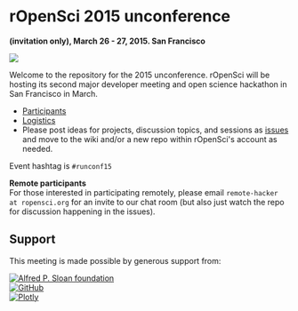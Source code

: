 
# rOpenSci 2015 unconference
__(invitation only), March 26 - 27, 2015. San Francisco__

![](http://i.imgur.com/TTnpSYS.png)


Welcome to the repository for the 2015 unconference.  rOpenSci will be hosting its second major developer meeting and open science hackathon in San Francisco in March.

* [Participants]()
* [Logistics]()
* Please post ideas for projects, discussion topics, and sessions as [issues](https://github.com/ropensci/unconf/issues/) and move to the wiki and/or a new repo within rOpenSci's account as needed.

Event hashtag is `#runconf15`

__Remote participants__  
For those interested in participating remotely, please email `remote-hacker at ropensci.org` for an invite to our chat room (but also just watch the repo for discussion happening in the issues).

## Support  
This meeting is made possible by generous support from: 

[![Alfred P. Sloan foundation](http://i.imgur.com/GjPfx0d.png)](http://www.sloan.org/)   
[![GitHub](http://i.imgur.com/3Pq3ZR5.png)](https://github.com/)  
[![Plotly](http://i.imgur.com/XyZa7x6.png)](http://plot.ly/)

